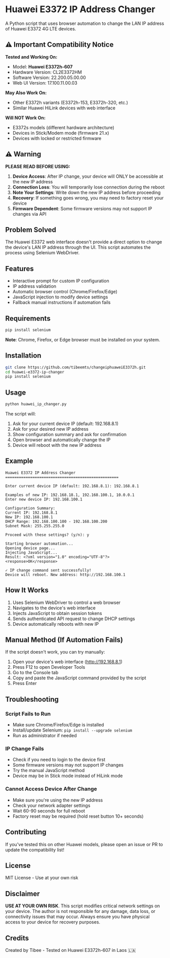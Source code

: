 # Huawei E3372 IP Address Changer

A Python script that uses browser automation to change the LAN IP address of Huawei E3372 4G LTE devices.

## ⚠️ Important Compatibility Notice

**Tested and Working On:**
- Model: **Huawei E3372h-607**
- Hardware Version: CL2E3372HM
- Software Version: 22.200.05.00.00
- Web UI Version: 17.100.11.00.03

**May Also Work On:**
- Other E3372h variants (E3372h-153, E3372h-320, etc.)
- Similar Huawei HiLink devices with web interface

**Will NOT Work On:**
- E3372s models (different hardware architecture)
- Devices in Stick/Modem mode (firmware 21.x)
- Devices with locked or restricted firmware

## ⚠️ Warning

**PLEASE READ BEFORE USING:**
1. **Device Access**: After IP change, your device will ONLY be accessible at the new IP address
2. **Connection Loss**: You will temporarily lose connection during the reboot
3. **Note Your Settings**: Write down the new IP address before proceeding
4. **Recovery**: If something goes wrong, you may need to factory reset your device
5. **Firmware Dependent**: Some firmware versions may not support IP changes via API

## Problem Solved
The Huawei E3372 web interface doesn't provide a direct option to change the device's LAN IP address through the UI. This script automates the process using Selenium WebDriver.

## Features
- Interactive prompt for custom IP configuration
- IP address validation
- Automatic browser control (Chrome/Firefox/Edge)
- JavaScript injection to modify device settings
- Fallback manual instructions if automation fails

## Requirements
```bash
pip install selenium
```

**Note**: Chrome, Firefox, or Edge browser must be installed on your system.

## Installation
```bash
git clone https://github.com/tibeemts/changeiphuaweiE3372h.git
cd huawei-e3372-ip-changer
pip install selenium
```

## Usage
```bash
python huawei_ip_changer.py
```

The script will:
1. Ask for your current device IP (default: 192.168.8.1)
2. Ask for your desired new IP address
3. Show configuration summary and ask for confirmation
4. Open browser and automatically change the IP
5. Device will reboot with the new IP address

## Example
```
Huawei E3372 IP Address Changer
==================================================

Enter current device IP (default: 192.168.8.1): 192.168.8.1

Examples of new IP: 192.168.18.1, 192.168.100.1, 10.0.0.1
Enter new device IP: 192.168.100.1

Configuration Summary:
Current IP: 192.168.8.1
New IP: 192.168.100.1
DHCP Range: 192.168.100.100 - 192.168.100.200
Subnet Mask: 255.255.255.0

Proceed with these settings? (y/n): y

Starting browser automation...
Opening device page...
Injecting JavaScript...
Result: <?xml version="1.0" encoding="UTF-8"?>
<response>OK</response>

✓ IP change command sent successfully!
Device will reboot. New address: http://192.168.100.1
```

## How It Works
1. Uses Selenium WebDriver to control a web browser
2. Navigates to the device's web interface
3. Injects JavaScript to obtain session tokens
4. Sends authenticated API request to change DHCP settings
5. Device automatically reboots with new IP

## Manual Method (If Automation Fails)
If the script doesn't work, you can try manually:

1. Open your device's web interface (http://192.168.8.1)
2. Press F12 to open Developer Tools
3. Go to the Console tab
4. Copy and paste the JavaScript command provided by the script
5. Press Enter

## Troubleshooting

### Script Fails to Run
- Make sure Chrome/Firefox/Edge is installed
- Install/update Selenium: `pip install --upgrade selenium`
- Run as administrator if needed

### IP Change Fails
- Check if you need to login to the device first
- Some firmware versions may not support IP changes
- Try the manual JavaScript method
- Device may be in Stick mode instead of HiLink mode

### Cannot Access Device After Change
- Make sure you're using the new IP address
- Check your network adapter settings
- Wait 60-90 seconds for full reboot
- Factory reset may be required (hold reset button 10+ seconds)

## Contributing
If you've tested this on other Huawei models, please open an issue or PR to update the compatibility list!

## License
MIT License - Use at your own risk

## Disclaimer
**USE AT YOUR OWN RISK**. This script modifies critical network settings on your device. The author is not responsible for any damage, data loss, or connectivity issues that may occur. Always ensure you have physical access to your device for recovery purposes.

## Credits
Created by Tibee - Tested on Huawei E3372h-607 in Laos 🇱🇦
